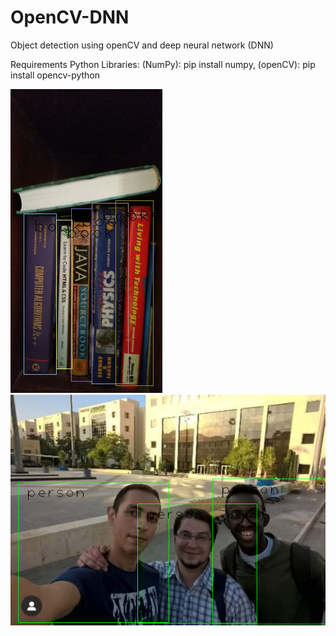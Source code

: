 # OpenCV-DNN
Object detection using openCV and deep neural network (DNN)

Requirements Python Libraries:
(NumPy): pip install numpy, (openCV): pip install opencv-python

![](img/img_detected/img1.png)
![](img/img_detected/img2.png)
